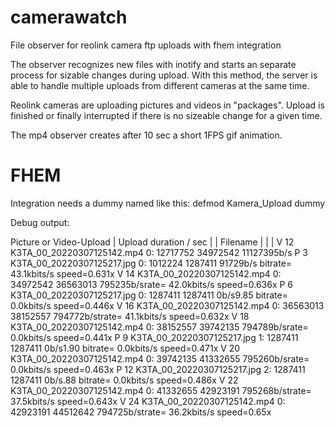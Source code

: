 # camerawatch
File observer for reolink camera ftp uploads with fhem integration

The observer recognizes new files with inotify and starts an separate process for sizable changes during upload. With this method, the server is able to handle multiple uploads from different cameras at the same time.

Reolink cameras are uploading pictures and videos in "packages".
Upload is finished or finally interrupted if there is no sizeable change for a given time.

The mp4 observer creates after 10 sec a short 1FPS gif animation.

# FHEM
Integration needs a dummy named like this:
defmod Kamera_Upload dummy


Debug output:

Picture or Video-Upload
| Upload duration / sec
| |  Filename
| |  |
V 12 K3TA_00_20220307125142.mp4 0: 12717752 34972542 11127395b/s
P 3 K3TA_00_20220307125217.jpg 0: 1012224 1287411 91729b/s bitrate=  43.1kbits/s speed=0.631x
V 14 K3TA_00_20220307125142.mp4 0: 34972542 36563013 795235b/srate=  42.0kbits/s speed=0.636x
P 6 K3TA_00_20220307125217.jpg 0: 1287411 1287411 0b/s9.85 bitrate=   0.0kbits/s speed=0.446x
V 16 K3TA_00_20220307125142.mp4 0: 36563013 38152557 794772b/strate=  41.1kbits/s speed=0.632x
V 18 K3TA_00_20220307125142.mp4 0: 38152557 39742135 794789b/srate=   0.0kbits/s speed=0.441x
P 9 K3TA_00_20220307125217.jpg 1: 1287411 1287411 0b/s1.90 bitrate=   0.0kbits/s speed=0.471x
V 20 K3TA_00_20220307125142.mp4 0: 39742135 41332655 795260b/srate=   0.0kbits/s speed=0.463x
P 12 K3TA_00_20220307125217.jpg 2: 1287411 1287411 0b/s.88 bitrate=   0.0kbits/s speed=0.486x
V 22 K3TA_00_20220307125142.mp4 0: 41332655 42923191 795268b/strate=  37.5kbits/s speed=0.643x
V 24 K3TA_00_20220307125142.mp4 0: 42923191 44512642 794725b/strate=  36.2kbits/s speed=0.65x
